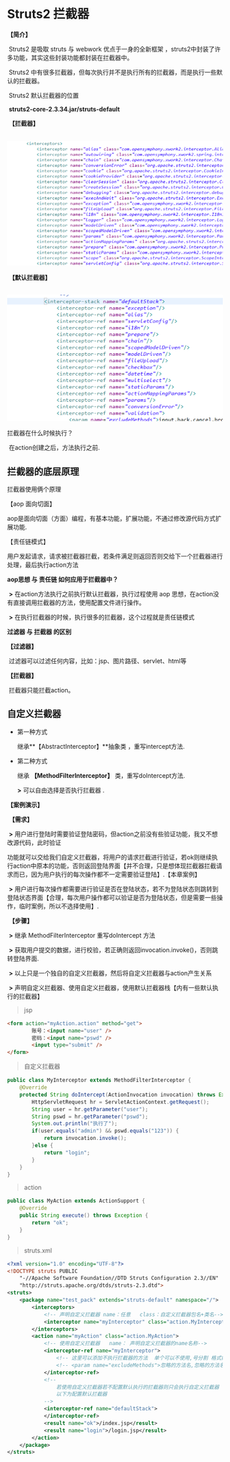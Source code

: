 # Struts2 拦截器

**【简介】**

​	Struts2 是吸取 struts 与 webwork 优点于一身的全新框架 ，struts2中封装了许多功能，其实这些封装功能都封装在拦截器中。

​	Struts2 中有很多拦截器，但每次执行并不是执行所有的拦截器，而是执行一些默认的拦截器。

​	Struts2 默认拦截器的位置

​		**struts2-core-2.3.34.jar/struts-default**

​		**【拦截器】**

​	![拦截器](images\拦截器.png)

​		**【默认拦截器】**

​		![默认拦截器](images\默认拦截器.png)



拦截器在什么时候执行？

​	在action创建之后，方法执行之前.



## 拦截器的底层原理

拦截器使用俩个原理

【aop 面向切面】

​	aop是面向切面（方面）编程，有基本功能，扩展功能，不通过修改源代码方式扩展功能.

【责任链模式】

​	用户发起请求，请求被拦截器拦截，若条件满足则返回否则交给下一个拦截器进行处理，最后执行action方法



**aop思想 与 责任链  如何应用于拦截器中？**

​	**\>**  在action方法执行之前执行默认拦截器，执行过程使用 aop 思想，在action没有直接调用拦截器的方法，使用配置文件进行操作。

​	**\>** 在执行拦截器的时候，执行很多的拦截器，这个过程就是责任链模式



**过滤器 与 拦截器 的区别**

**【过滤器】**

​	过滤器可以过滤任何内容，比如：jsp、图片路径、servlet、html等

**【拦截器】**

​	拦截器只能拦截action。









## 自定义拦截器

- 第一种方式

  继承**【AbstractInterceptor】**抽象类 ，重写intercept方法.

- 第二种方式

  继承 **【MethodFilterInterceptor】** 类，重写doIntercept方法.

  **\>** 可以自由选择是否执行拦截器 .

**【案例演示】**

​	**【需求】**

​		**\>** 用户进行登陆时需要验证登陆密码，但action之前没有些验证功能，我又不想改源代码，此时验证			

​		功能就可以交给我们自定义拦截器，将用户的请求拦截进行验证，若ok则继续执行action中原本的功能，否则返回登陆界面【并不合理，只是想体现拦截器拦截请求而已，因为用户执行的每次操作都不一定需要验证登陆】.【本章案例】

​		**\>** 用户进行每次操作都需要进行验证是否在登陆状态，若不为登陆状态则跳转到登陆状态界面【合理，每次用户操作都可以验证是否为登陆状态，但是需要一些操作，临时案例，所以不选择使用】.

​	**【步骤】**	

​		**\>** 继承 MethodFilterInterceptor 重写doIntercept 方法

​		**\>** 获取用户提交的数据，进行校验，若正确则返回invocation.invoke()，否则跳转登陆界面.

​		**\>** 以上只是一个独自的自定义拦截器，然后将自定义拦截器与action产生关系

​			**\>** 声明自定义拦截器、使用自定义拦截器，使用默认拦截器栈【内有一些默认执行的拦截器】

> jsp

```html
<form action="myAction.action" method="get">
		账号：<input name="user" />
		密码：<input name="pswd" />
		<input type="submit" />
</form>
```

> 自定义拦截器

```java
public class MyInterceptor extends MethodFilterInterceptor {
	@Override
	protected String doIntercept(ActionInvocation invocation) throws Exception {
		HttpServletRequest hr = ServletActionContext.getRequest();
		String user = hr.getParameter("user");
		String pswd = hr.getParameter("pswd");
		System.out.println("执行了");
		if(user.equals("admin") && pswd.equals("123")) {
			return invocation.invoke();
		}else {
			return "login";
		}
	}
}
```

> action

```java
public class MyAction extends ActionSupport {
	@Override
	public String execute() throws Exception {
		return "ok";
	}
}
```

> struts.xml

```xml
<?xml version="1.0" encoding="UTF-8"?>
<!DOCTYPE struts PUBLIC
	"-//Apache Software Foundation//DTD Struts Configuration 2.3//EN"
	"http://struts.apache.org/dtds/struts-2.3.dtd">
<struts>
	<package name="test_pack" extends="struts-default" namespace="/">
		<interceptors>
			<!-- 声明自定义拦截器 name：任意	class：自定义拦截器包名+类名-->
			<interceptor name="myInterceptor" class="action.MyInterceptor"></interceptor>
		</interceptors>
		<action name="myAction" class="action.MyAction">
			<!-- 使用自定义拦截器	name： 声明自定义拦截器的name名称-->
			<interceptor-ref name="myInterceptor">
				<!-- 这里可以添加不执行拦截器的方法  单个可以不使用,号分割 格式如下 -->
				<!-- <param name="excludeMethods">忽略的方法名,忽略的方法名...</param> -->
			</interceptor-ref>
			<!-- 
                若使用自定义拦截器若不配置默认执行的拦截器则只会执行自定义拦截器 
                以下为配置默认拦截器
 			-->
			<interceptor-ref name="defaultStack">
			</interceptor-ref>
			<result name="ok">/index.jsp</result>
			<result name="login">/login.jsp</result>
		</action>
	</package>
</struts>
```

